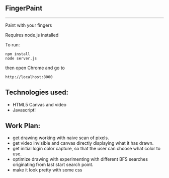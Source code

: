 FingerPaint
------------
------------
Paint with your fingers

Requires node.js installed 

To run:
    
    npm install
    node server.js

then open Chrome and go to 
    
    http://localhost:8000
    

Technologies used:
------------------
* HTML5 Canvas and video
* Javascript!

Work Plan:
---------
* get drawing working with naive scan of pixels.
* get video invisible and canvas directly displaying what it has drawn.
* get initial login color capture, so that the user can choose what color to use.
* optimize drawing with experimenting with different BFS searches originating from last start search point.
* make it look pretty with some css
